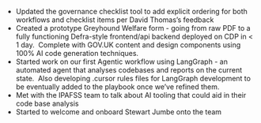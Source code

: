 - Updated the governance checklist tool to add explicit ordering for both workflows and checklist items per David Thomas’s feedback
- Created a prototype Greyhound Welfare form - going from raw PDF to a fully functioning Defra-style frontend/api backend deployed on CDP in < 1 day.  Complete with GOV.UK content and design components using 100% AI code generation techniques.
- Started work on our first Agentic workflow using LangGraph - an automated agent that analyses codebases and reports on the current state.  Also developing .cursor rules files for LangGraph development to be eventually added to the playbook once we’ve refined them.
- Met with the IPAFSS team to talk about AI tooling that could aid in their code base analysis
- Started to welcome and onboard Stewart Jumbe onto the team